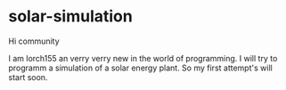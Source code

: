 # solar-simulation

Hi community

I am lorch155 an verry verry new in the world of programming.
I will try to programm a simulation of a solar energy plant.
So my first attempt's will start soon.
